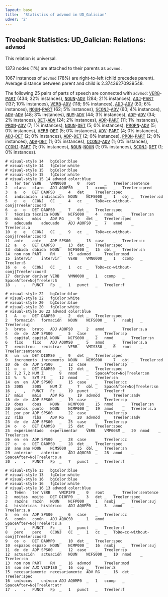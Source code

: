 ```yaml
---
layout: base
title:  'Statistics of advmod in UD_Galician'
udver: '2'
---
```


## Treebank Statistics: UD_Galician: Relations: `advmod`

This relation is universal.

1373 nodes (1%) are attached to their parents as `advmod`.

1067 instances of `advmod` (78%) are right-to-left (child precedes parent).
Average distance between parent and child is 2.37436270939548.

The following 25 pairs of parts of speech are connected with `advmod`: <tt><a href="gl-pos-VERB.html">VERB</a></tt>-<tt><a href="gl-pos-PART.html">PART</a></tt> (434; 32% instances), <tt><a href="gl-pos-NOUN.html">NOUN</a></tt>-<tt><a href="gl-pos-ADV.html">ADV</a></tt> (284; 21% instances), <tt><a href="gl-pos-ADJ.html">ADJ</a></tt>-<tt><a href="gl-pos-PART.html">PART</a></tt> (137; 10% instances), <tt><a href="gl-pos-VERB.html">VERB</a></tt>-<tt><a href="gl-pos-ADV.html">ADV</a></tt> (118; 9% instances), <tt><a href="gl-pos-ADJ.html">ADJ</a></tt>-<tt><a href="gl-pos-ADV.html">ADV</a></tt> (80; 6% instances), <tt><a href="gl-pos-NOUN.html">NOUN</a></tt>-<tt><a href="gl-pos-PART.html">PART</a></tt> (62; 5% instances), <tt><a href="gl-pos-SCONJ.html">SCONJ</a></tt>-<tt><a href="gl-pos-ADV.html">ADV</a></tt> (60; 4% instances), <tt><a href="gl-pos-ADV.html">ADV</a></tt>-<tt><a href="gl-pos-ADV.html">ADV</a></tt> (48; 3% instances), <tt><a href="gl-pos-NUM.html">NUM</a></tt>-<tt><a href="gl-pos-ADV.html">ADV</a></tt> (44; 3% instances), <tt><a href="gl-pos-ADP.html">ADP</a></tt>-<tt><a href="gl-pos-ADV.html">ADV</a></tt> (34; 2% instances), <tt><a href="gl-pos-DET.html">DET</a></tt>-<tt><a href="gl-pos-ADV.html">ADV</a></tt> (24; 2% instances), <tt><a href="gl-pos-ADP.html">ADP</a></tt>-<tt><a href="gl-pos-PART.html">PART</a></tt> (11; 1% instances), <tt><a href="gl-pos-PRON.html">PRON</a></tt>-<tt><a href="gl-pos-ADV.html">ADV</a></tt> (7; 1% instances), <tt><a href="gl-pos-NOUN.html">NOUN</a></tt>-<tt><a href="gl-pos-DET.html">DET</a></tt> (5; 0% instances), <tt><a href="gl-pos-PROPN.html">PROPN</a></tt>-<tt><a href="gl-pos-ADV.html">ADV</a></tt> (5; 0% instances), <tt><a href="gl-pos-VERB.html">VERB</a></tt>-<tt><a href="gl-pos-DET.html">DET</a></tt> (5; 0% instances), <tt><a href="gl-pos-ADV.html">ADV</a></tt>-<tt><a href="gl-pos-PART.html">PART</a></tt> (4; 0% instances), <tt><a href="gl-pos-ADJ.html">ADJ</a></tt>-<tt><a href="gl-pos-DET.html">DET</a></tt> (2; 0% instances), <tt><a href="gl-pos-ADP.html">ADP</a></tt>-<tt><a href="gl-pos-DET.html">DET</a></tt> (2; 0% instances), <tt><a href="gl-pos-PRON.html">PRON</a></tt>-<tt><a href="gl-pos-PART.html">PART</a></tt> (2; 0% instances), <tt><a href="gl-pos-ADV.html">ADV</a></tt>-<tt><a href="gl-pos-DET.html">DET</a></tt> (1; 0% instances), <tt><a href="gl-pos-CCONJ.html">CCONJ</a></tt>-<tt><a href="gl-pos-ADV.html">ADV</a></tt> (1; 0% instances), <tt><a href="gl-pos-CCONJ.html">CCONJ</a></tt>-<tt><a href="gl-pos-PART.html">PART</a></tt> (1; 0% instances), <tt><a href="gl-pos-NOUN.html">NOUN</a></tt>-<tt><a href="gl-pos-NOUN.html">NOUN</a></tt> (1; 0% instances), <tt><a href="gl-pos-SCONJ.html">SCONJ</a></tt>-<tt><a href="gl-pos-DET.html">DET</a></tt> (1; 0% instances).


~~~ conllu
# visual-style 14	bgColor:blue
# visual-style 14	fgColor:white
# visual-style 15	bgColor:blue
# visual-style 15	fgColor:white
# visual-style 15 14 advmod	color:blue
1	Ter	ter	VERB	VMN0000	_	0	root	_	Treeler:sentence
2	clara	claro	ADJ	AQ0FS0	_	1	xcomp	_	Treeler:cpred
3	a	o	DET	DA0FS0	_	4	det	_	Treeler:spec
4	indicación	indicación	NOUN	NCFS000	_	1	obj	_	Treeler:cd
5	e	e	CCONJ	CC	_	4	cc	_	ToDo=cc-without-conj|Treeler:coord
6	a	o	DET	DA0FS0	_	7	det	_	Treeler:spec
7	técnica	técnica	NOUN	NCFS000	_	4	nmod	_	Treeler:sn
8	máis	máis	ADV	RG	_	9	det	_	Treeler:spec
9	adecuada	adecuado	ADJ	AQ0FS0	_	7	amod	_	Treeler:s.a
10	e	e	CCONJ	CC	_	9	cc	_	ToDo=cc-without-conj|Treeler:coord
11	ante	ante	ADP	SPS00	_	13	case	_	Treeler:cc
12	a	o	DET	DA0FS0	_	13	det	_	Treeler:spec
13	dúbida	dúbida	NOUN	NCFS000	_	15	obl	_	Treeler:sn
14	non	non	PART	RN	_	15	advmod	_	Treeler:mod
15	intervir	intervir	VERB	VMN0000	_	1	ccomp	_	Treeler:S
16	e	e	CCONJ	CC	_	1	cc	_	ToDo=cc-without-conj|Treeler:coord
17	derivar	derivar	VERB	VMN0000	_	1	ccomp	_	SpaceAfter=No|Treeler:S
18	.	.	PUNCT	Fp	_	1	punct	_	Treeler:f

~~~


~~~ conllu
# visual-style 22	bgColor:blue
# visual-style 22	fgColor:white
# visual-style 20	bgColor:blue
# visual-style 20	fgColor:white
# visual-style 20 22 advmod	color:blue
1	A	o	DET	DA0FS0	_	2	det	_	Treeler:spec
2	formación	formación	NOUN	NCFS000	_	7	nsubj	_	Treeler:suj
3	bruta	bruto	ADJ	AQ0FS0	_	2	amod	_	Treeler:s.a
4	de	de	ADP	SPS00	_	5	case	_	Treeler:sp
5	capital	capital	NOUN	NCFS000	_	2	nmod	_	Treeler:sn
6	fixo	fixo	ADJ	AQ0MS0	_	5	amod	_	Treeler:s.a
7	rexistrou	rexistrar	VERB	VMIS3S0	_	0	root	_	Treeler:sentence
8	un	un	DET	DI0MS0	_	9	det	_	Treeler:spec
9	incremento	incremento	NOUN	NCMS000	_	7	obj	_	Treeler:cd
10	de	de	ADP	SPS00	_	12	case	_	Treeler:sp
11	o	o	DET	DA0MS0	_	12	det	_	Treeler:spec
12	7,2	7,2	NUM	Z	_	9	nmod	_	SpaceAfter=No|Treeler:sn
13	%	%	SYM	Ft	_	12	nmod	_	Treeler:sn
14	en	en	ADP	SPS00	_	15	case	_	Treeler:cc
15	2005	2005	NUM	Z	_	7	obl	_	SpaceAfter=No|Treeler:sn
16	,	,	PUNCT	Fc	_	19	punct	_	Treeler:f
17	máis	máis	ADV	RG	_	19	advmod	_	Treeler:sadv
18	de	de	ADP	SPS00	_	19	case	_	Treeler:sp
19	dous	dous	NOUN	NCMP000	_	15	nmod	_	Treeler:sn
20	puntos	punto	NOUN	NCMP000	_	19	amod	_	Treeler:s.a
21	por	por	ADP	SPS00	_	22	case	_	Treeler:sp
22	riba	riba	ADV	RG	_	20	advmod	_	Treeler:sadv
23	de	de	ADP	SPS00	_	25	case	_	Treeler:sp
24	o	o	DET	DA0MS0	_	25	det	_	Treeler:spec
25	experimentado	experimentar	VERB	VMP00SM	_	20	nmod	_	Treeler:sn
26	en	en	ADP	SPS00	_	28	case	_	Treeler:cc
27	o	o	DET	DA0MS0	_	28	det	_	Treeler:spec
28	ano	ano	NOUN	NCMS000	_	25	obl	_	Treeler:sn
29	anterior	anterior	ADJ	AQ0CS0	_	28	amod	_	SpaceAfter=No|Treeler:s.a
30	.	.	PUNCT	Fp	_	7	punct	_	Treeler:f

~~~


~~~ conllu
# visual-style 13	bgColor:blue
# visual-style 13	fgColor:white
# visual-style 16	bgColor:blue
# visual-style 16	fgColor:white
# visual-style 16 13 advmod	color:blue
1	Teñen	ter	VERB	VMIP3P0	_	0	root	_	Treeler:sentence
2	moitas	moito	DET	DI0FP0	_	3	det	_	Treeler:spec
3	razóns	razón	NOUN	NCFP000	_	1	nsubj	_	Treeler:suj
4	históricas	histórico	ADJ	AQ0FP0	_	3	amod	_	Treeler:s.a
5	en	en	ADP	SPS00	_	6	case	_	Treeler:cc
6	común	común	ADJ	AQ0CS0	_	1	amod	_	SpaceAfter=No|Treeler:s.a
7	,	,	PUNCT	Fc	_	1	punct	_	Treeler:f
8	pero	pero	CCONJ	CC	_	1	cc	_	ToDo=cc-without-conj|Treeler:coord
9	os	o	DET	DA0MP0	_	10	det	_	Treeler:spec
10	espazos	espazo	NOUN	NCMP000	_	16	nsubj	_	Treeler:suj
11	de	de	ADP	SPS00	_	12	case	_	Treeler:sp
12	actuación	actuación	NOUN	NCFS000	_	10	nmod	_	Treeler:sn
13	non	non	PART	RN	_	16	advmod	_	Treeler:mod
14	son	ser	AUX	VSIP1S0	_	16	cop	_	Treeler:S
15	necesariamente	necesariamente	ADV	RG	_	16	det	_	Treeler:spec
16	unívocos	unívoco	ADJ	AQ0MP0	_	1	ccomp	_	SpaceAfter=No|Treeler:atr
17	.	.	PUNCT	Fp	_	1	punct	_	Treeler:f

~~~


